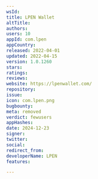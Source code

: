 ```yaml
---
wsId: 
title: LPEN Wallet
altTitle: 
authors: 
users: 10
appId: com.lpen
appCountry: 
released: 2022-04-01
updated: 2022-04-15
version: 1.0.1260
stars: 
ratings: 
reviews: 
website: https://lpenwallet.com/
repository: 
issue: 
icon: com.lpen.png
bugbounty: 
meta: removed
verdict: fewusers
appHashes: 
date: 2024-12-23
signer: 
twitter: 
social: 
redirect_from: 
developerName: LPEN
features: 

---
```


